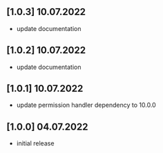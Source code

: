 ## [1.0.3] 10.07.2022

* update documentation

## [1.0.2] 10.07.2022

* update documentation

## [1.0.1] 10.07.2022

* update permission handler dependency to 10.0.0

## [1.0.0] 04.07.2022

* initial release

